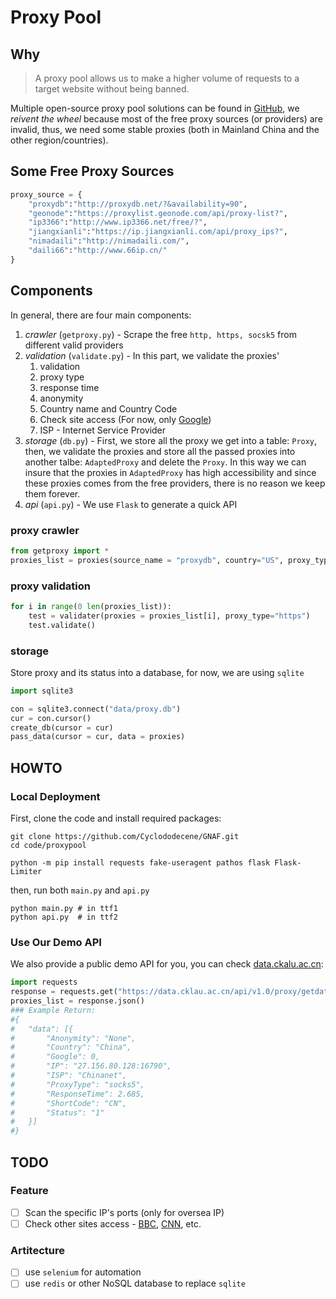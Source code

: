 # Proxy Pool

## Why

> A proxy pool allows us to make a higher volume of requests to a target website without being banned.

Multiple open-source proxy pool solutions can be found in [GitHub](https://github.com/topics/proxypool), we *reivent the wheel* because most of the free proxy sources (or providers) are invalid, thus, we need some stable proxies (both in Mainland China and the other region/countries).

## Some Free Proxy Sources

```python
proxy_source = {
    "proxydb":"http://proxydb.net/?&availability=90",
    "geonode":"https://proxylist.geonode.com/api/proxy-list?",
    "ip3366":"http://www.ip3366.net/free/?",
    "jiangxianli":"https://ip.jiangxianli.com/api/proxy_ips?",
    "nimadaili":"http://nimadaili.com/",
    "daili66":"http://www.66ip.cn/"
}
```

## Components

In general, there are four main components:
1. *crawler* (`getproxy.py`) - Scrape the free `http, https, socsk5` from different valid providers
2. *validation* (`validate.py`) - In this part, we validate the proxies'
   1. validation
   2. proxy type
   3. response time
   4. anonymity
   5. Country name and Country Code
   6. Check site access (For now, only [Google](https://google.com))
   7. ISP - Internet Service Provider
3. *storage* (`db.py`) - First, we store all the proxy we get into a table: `Proxy`, then, we validate the proxies and store all the passed proxies into another talbe: `AdaptedProxy` and delete the `Proxy`. In this way we can insure that the proxies in `AdaptedProxy` has high accessibility and since these proxies comes from the free providers, there is no reason we keep them forever.
4. *api* (`api.py`) - We use `Flask` to generate a quick API

### proxy crawler

```python
from getproxy import * 
proxies_list = proxies(source_name = "proxydb", country="US", proxy_type="http", anonymity="elite").collect()
```

### proxy validation

```python
for i in range(0 len(proxies_list)):
    test = validater(proxies = proxies_list[i], proxy_type="https")
    test.validate()
```

### storage

Store proxy and its status into a database, for now, we are using `sqlite`

```python
import sqlite3

con = sqlite3.connect("data/proxy.db")
cur = con.cursor()
create_db(cursor = cur)
pass_data(cursor = cur, data = proxies)
```

## HOWTO

### Local Deployment

First, clone the code and install required packages:

```shell
git clone https://github.com/Cyclododecene/GNAF.git
cd code/proxypool

python -m pip install requests fake-useragent pathos flask Flask-Limiter
```

then, run both `main.py` and `api.py`

```shell
python main.py # in ttf1
python api.py  # in ttf2
```


### Use Our Demo API

We also provide a public demo API for you, you can check [data.ckalu.ac.cn](https://data.cklau.ac.cn/api/v1.0/proxy/info):

```python
import requests
response = requests.get("https://data.cklau.ac.cn/api/v1.0/proxy/getdata?ProxyType=socks5&Num=1&Code=CN")
proxies_list = response.json()
### Example Return:
#{
#	"data": [{
#		"Anonymity": "None",
#		"Country": "China",
#		"Google": 0,
#		"IP": "27.156.80.128:16790",
#		"ISP": "Chinanet",
#		"ProxyType": "socks5",
#		"ResponseTime": 2.685,
#		"ShortCode": "CN",
#		"Status": "1"
#	}]
#}
```



## TODO

### Feature

- [ ] Scan the specific IP's ports (only for oversea IP)
- [ ] Check other sites access - [BBC](https://bbc.com/), [CNN](https://edition.cnn.com/), etc.

### Artitecture 

- [ ] use `selenium` for automation
- [ ] use `redis` or other NoSQL database to replace `sqlite`
